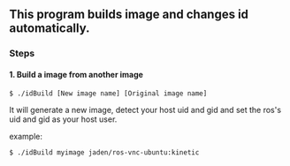 ## This program builds image and changes id automatically.

### Steps

#### 1. Build a image from another image

```shell
$ ./idBuild [New image name] [Original image name]
```

It will generate a new image, detect your host uid and gid and set the ros's uid and gid as your host user.

example:

```shell
$ ./idBuild myimage jaden/ros-vnc-ubuntu:kinetic
```

